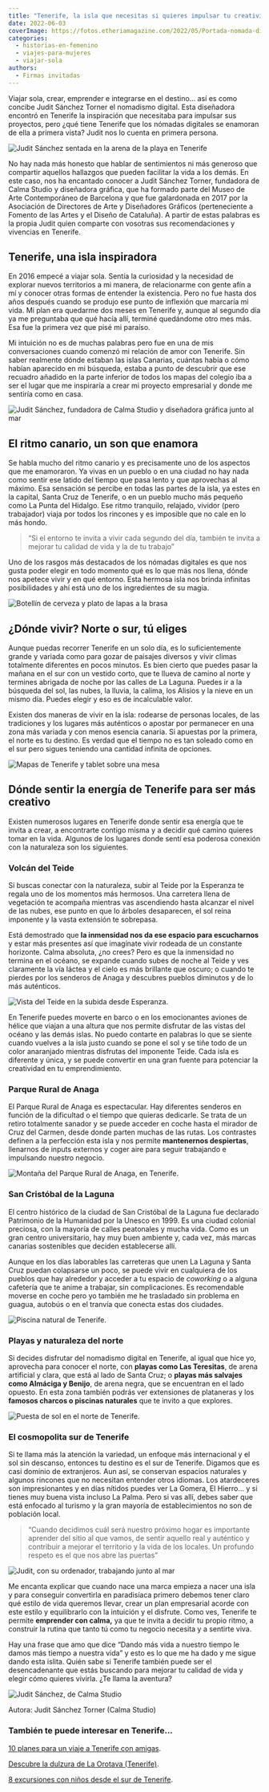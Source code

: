 ```yaml
---
title: "Tenerife, la isla que necesitas si quieres impulsar tu creatividad"
date: 2022-06-03
coverImage: https://fotos.etheriamagazine.com/2022/05/Portada-nomada-digital-tenerife.jpg
categories: 
  - historias-en-femenino
  - viajes-para-mujeres
  - viajar-sola
authors: 
  - Firmas invitadas
---
```


Viajar sola, crear, emprender e integrarse en el destino... así es como concibe Judit Sánchez Torner el nomadismo digital. Esta diseñadora encontró en Tenerife la inspiración que necesitaba para impulsar sus proyectos, pero ¿qué tiene Tenerife que los nómadas digitales se enamoran de ella a primera vista? Judit nos lo cuenta en primera persona.

![Judit Sánchez sentada en la arena de la playa en Tenerife](https://fotos.etheriamagazine.com/2022/05/Calma-studio-judit-sanchez.jpg "Judit Sánchez Torner en Tenerife. © Silvia Gil-Roldán")

No hay nada más honesto que hablar de sentimientos ni más generoso que compartir 
aquellos hallazgos que pueden facilitar la vida a los demás. En este caso, nos ha 
encantado conocer a Judit Sánchez Torner, fundadora de Calma Studio y diseñadora 
gráfica, que ha formado parte del Museo de Arte Contemporáneo de Barcelona y que fue 
galardonada en 2017 por la Asociación de Directores de Arte y Diseñadores Gráficos 
(perteneciente a Fomento de las Artes y el Diseño de Cataluña). A partir de estas 
palabras es la propia Judit quien comparte con vosotras sus recomendaciones y vivencias 
en Tenerife. 

## Tenerife, una isla inspiradora

En 2016 empecé a viajar sola. Sentía la curiosidad y la necesidad de explorar nuevos 
territorios a mi manera, de relacionarme con gente afín a mí y conocer otras formas de 
entender la existencia. Pero no fue hasta dos años después cuando se produjo ese punto 
de inflexión que marcaría mi vida. Mi plan era quedarme dos meses en Tenerife y, aunque 
al segundo día ya me preguntaba que qué hacía allí, terminé quedándome otro mes más. Esa 
fue la primera vez que pisé mi paraíso. 

Mi intuición no es de muchas palabras pero fue en una de mis conversaciones cuando 
comenzó mi relación de amor con Tenerife. Sin saber realmente dónde estaban las islas 
Canarias, cuántas había o cómo habían aparecido en mi búsqueda, estaba a punto de 
descubrir que ese recuadro añadido en la parte inferior de todos los mapas del colegio 
iba a ser el lugar que me inspiraría a crear mi proyecto empresarial y donde me sentiría 
como en casa. 

![Judit Sánchez, fundadora de Calma Studio y diseñadora gráfica junto al mar](https://fotos.etheriamagazine.com/2022/05/nomada-digital-tenerife-683x1024.jpg "Judit, fundadora de Calma Studio y diseñadora gráfica. © Silvia Gil-Roldán")

## El ritmo canario, un son que enamora

Se habla mucho del ritmo canario y es precisamente uno de los aspectos que me 
enamoraron. Ya vivas en un pueblo o en una ciudad no hay nada como sentir ese latido del 
tiempo que pasa lento y que aprovechas al máximo. Esa sensación se percibe en todas las 
partes de la isla, ya estes en la capital, Santa Cruz de Tenerife, o en un pueblo mucho 
más pequeño como La Punta del Hidalgo. Ese ritmo tranquilo, relajado, vividor (pero 
trabajador) viaja por todos los rincones y es imposible que no cale en lo más hondo. 

> “Si el entorno te invita a vivir cada segundo del día, también te invita a mejorar tu 
> calidad de vida y la de tu trabajo” 

Uno de los rasgos más destacados de los nómadas digitales es que nos gusta poder elegir 
en todo momento qué es lo que más nos llena, dónde nos apetece vivir y en qué entorno. 
Esta hermosa isla nos brinda infinitas posibilidades y ahí está uno de los ingredientes 
de su magia. 

![Botellín de cerveza y plato de lapas a la brasa](https://fotos.etheriamagazine.com/2022/05/lapas-cerveza-canaria.jpg "Imposible no enamorarse de la gastronomía canaria. © Judit Sánchez")

## ¿Dónde vivir? Norte o sur, tú eliges

Aunque puedas recorrer Tenerife en un solo día, es lo suficientemente grande y variada 
como para gozar de paisajes diversos y vivir climas totalmente diferentes en pocos 
minutos. Es bien cierto que puedes pasar la mañana en el sur con un vestido corto, que 
te llueva de camino al norte y termines abrigada de noche por las calles de La Laguna. 
Puedes ir a la búsqueda del sol, las nubes, la lluvia, la calima, los Alisios y la nieve 
en un mismo día. Puedes elegir y eso es de incalculable valor. 

Existen dos maneras de vivir en la isla: rodearse de personas locales, de las 
tradiciones y los lugares más auténticos o apostar por permanecer en una zona más 
variada y con menos esencia canaria. Si apuestas por la primera, el norte es tu destino. 
Es verdad que el tiempo no es tan soleado como en el sur pero sigues teniendo una 
cantidad infinita de opciones. 

![Mapas de Tenerife y tablet sobre una mesa](https://fotos.etheriamagazine.com/2022/05/mapa-tenerife.jpg "El nomadismo digital permite el conocimiento profundo de los destinos donde se vive. © Judit Sánchez")

## Dónde sentir la energía de Tenerife para ser más creativo

Existen numerosos lugares en Tenerife donde sentir esa energía que te invita a crear, a 
encontrarte contigo misma y a decidir qué camino quieres tomar en la vida. Algunos de 
los lugares donde sentí esa poderosa conexión con la naturaleza son los siguientes. 

### Volcán del Teide

Si buscas conectar con la naturaleza, subir al Teide por la Esperanza te regala uno de 
los momentos más hermosos. Una carretera llena de vegetación te acompaña mientras vas 
ascendiendo hasta alcanzar el nivel de las nubes, ese punto en que lo árboles 
desaparecen, el sol reina imponente y la vasta extensión te sobrepasa. 

Está demostrado que **la inmensidad nos da ese espacio para escucharnos** y estar más 
presentes así que imagínate vivir rodeada de un constante horizonte. Calma absoluta, ¿no 
crees? Pero es que la inmensidad no termina en el océano, se expande cuando subes de 
noche al Teide y ves claramente la vía láctea y el cielo es más brillante que oscuro; o 
cuando te pierdes por los senderos de Anaga y descubres pueblos diminutos y de lo más 
auténticos. 

![Vista del Teide en la subida desde Esperanza.](https://fotos.etheriamagazine.com/2022/05/Teide-tenerife.jpg "Vista de El Teide en la subida desde Esperanza. © Judit Sánchez")

En Tenerife puedes moverte en barco o en los emocionantes aviones de hélice que viajan a 
una altura que nos permite disfrutar de las vistas del océano y las demás islas. No 
puedo contarte en palabras lo que se siente cuando vuelves a la isla justo cuando se 
pone el sol y se tiñe todo de un color anaranjado mientras disfrutas del imponente 
Teide. Cada isla es diferente y única, y se puede convertir en una gran fuente para 
potenciar la creatividad en tu emprendimiento. 

### Parque Rural de Anaga

El Parque Rural de Anaga es espectacular. Hay diferentes senderos en función de la 
dificultad o el tiempo que quieras dedicarle. Se trata de un retiro totalmente sanador y 
se puede acceder en coche hasta el mirador de Cruz del Carmen, desde donde parten muchas 
de las rutas. Los contrastes definen a la perfección esta isla y nos permite 
**mantenernos despiertas**, llenarnos de inputs externos y coger aire para seguir 
trabajando e impulsando nuestro negocio. 

![Montaña del Parque Rural de Anaga, en Tenerife.](https://fotos.etheriamagazine.com/2022/05/parque-rural-anaga-tenerife.jpg "Parque Rural de Anaga, en Tenerife. © Judit Sánchez")

### San Cristóbal de la Laguna

El centro histórico de la ciudad de San Cristóbal de la Laguna fue declarado Patrimonio 
de la Humanidad por la Unesco en 1999. Es una ciudad colonial preciosa, con la mayoría 
de calles peatonales y mucha vida. Como es un gran centro universitario, hay muy buen 
ambiente y, cada vez, más marcas canarias sostenibles que deciden establecerse allí. 

Aunque en los días laborables las carreteras que unen La Laguna y Santa Cruz puedan 
colapsarse un poco, se puede vivir en cualquiera de los pueblos que hay alrededor y 
acceder a tu espacio de _coworking_ o a alguna cafetería que te anime a trabajar, sin 
complicaciones. Es recomendable moverse en coche pero yo también me he trasladado sin 
problema en guagua, autobús o en el tranvía que conecta estas dos ciudades. 

![Piscina natural de Tenerife.](https://fotos.etheriamagazine.com/2022/05/piscinas-naturales-tenerife.jpg "Piscina natural de Tenerife. © Judit Sánchez")

### Playas y naturaleza del norte

Si decides disfrutar del nomadismo digital en Tenerife, al igual que hice yo, aprovecha 
para conocer el norte, con **playas como Las Teresitas**, de arena artificial y clara, 
que está al lado de Santa Cruz; o **playas más salvajes como Almáciga y Benijo**, de 
arena negra, que se encuentran en el lado opuesto. En esta zona también podrás ver 
extensiones de plataneras y los **famosos charcos o piscinas naturales** que te invito a 
que explores. 

![Puesta de sol en el norte de Tenerife.](https://fotos.etheriamagazine.com/2022/05/puesta-sol-tenerife-norte.jpg "Puesta de sol en el norte de Tenerife. © Judit Sánchez")

### El cosmopolita sur de Tenerife

Si te llama más la atención la variedad, un enfoque más internacional y el sol sin 
descanso, entonces tu destino es el sur de Tenerife. Digamos que es casi dominio de 
extranjeros. Aun así, se conservan espacios naturales y algunos rincones que no 
necesitan entender otros idiomas. Los atardeceres son impresionantes y en días nítidos 
puedes ver La Gomera, El Hierro... y si tienes muy buena vista incluso La Palma. Pero si 
vas allí, debes saber que está enfocado al turismo y la gran mayoría de establecimientos 
no son de población local. 

> “Cuando decidimos cuál será nuestro próximo hogar es importante aprender del sitio al 
> que vamos, de sentir aquello real y auténtico y contribuir a mejorar el territorio y la 
> vida de los locales. Un profundo respeto es el que nos abre las puertas” 

![Judit, con su ordenador, trabajando junto al mar](https://fotos.etheriamagazine.com/2022/05/Portada-nomada-digital-tenerife.jpg "La creatividad también depende del lugar donde trabajes. © Silvia Gil-Roldán")

Me encanta explicar que cuando nace una marca empieza a nacer una isla y para conseguir 
convertirla en paradisíaca primero debemos tener claro qué estilo de vida queremos 
llevar, crear un plan empresarial acorde con este estilo y equilibrarlo con la intuición 
y el disfrute. Como ves, Tenerife te permite **emprender con calma,** ya que te invita a 
decidir tu propio ritmo, a construir la rutina que tanto tú como tu negocio necesita y a 
sentirte viva. 

Hay una frase que amo que dice “Dando más vida a nuestro tiempo le damos más tiempo a 
nuestra vida” y esto es lo que me ha dado y me sigue dando esta islita. Quién sabe si 
Tenerife también puede ser el desencadenante que estás buscando para mejorar tu calidad 
de vida y elegir cómo quieres vivirla. ¿Te llama la aventura? 

![Judit Sánchez, de Calma Studio](https://fotos.etheriamagazine.com/2022/05/Judit-Sanchez-Calma-Studio-741x1024.jpg)

Autora: Judit Sánchez Torner (Calma Studio) 

### También te puede interesar en Tenerife...

[10 planes para un viaje a Tenerife con 
amigas](https://etheriamagazine.com/2021/05/17/viaje-a-tenerife-con-amigas-que-hacer-excursiones/). 

[Descubre la dulzura de La Orotava 
(Tenerife)](https://etheriamagazine.com/2020/06/20/viajes-por-espana-que-ver-y-hacer-en-2-dias-en-la-orotava/). 

[8 excursiones con niños desde el sur de 
Tenerife](https://etheriamagazine.com/2020/03/06/excursiones-en-familia-desde-el-sur-de-tenerife-con-ninos/).
